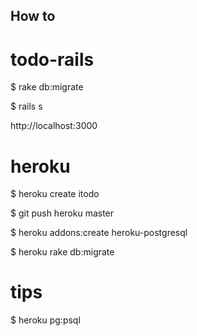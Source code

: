 ## How to 

todo-rails
==========

$ rake db:migrate

$ rails s

http://localhost:3000


heroku
===========
$ heroku create itodo

$ git push heroku master

$ heroku addons:create heroku-postgresql

$ heroku rake db:migrate

tips
===========
$ heroku pg:psql
